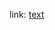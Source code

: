 link: [text](https://www.figma.com/file/optn8Xhh1aMITbClJmKsVE/Figma-basics?type=design&node-id=1669-162202&mode=design&t=4AhKeeQEtUFnYB91-0)